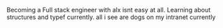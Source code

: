 Becoming a Full stack engineer with alx isnt easy at all. Learning about structures and typef currently. 
all i see are dogs on my intranet currently
